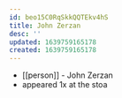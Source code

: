 ```yaml
---
id: beo15C0RqSkkQQTEkv4hS
title: John Zerzan
desc: ''
updated: 1639759165178
created: 1639759165178
---
```



- [[person]] - John Zerzan
- appeared 1x at the stoa
